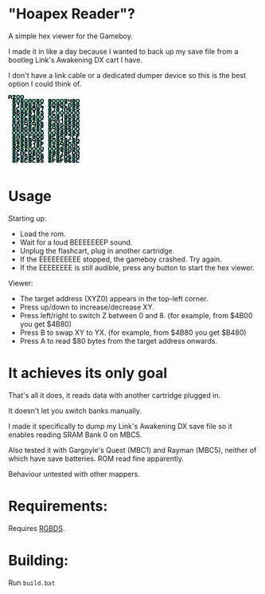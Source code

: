 # "Hoapex Reader"?

A simple hex viewer for the Gameboy.

I made it in like a day because I wanted to back up my save file from a bootleg Link's Awakening DX cart I have.

I don't have a link cable or a dedicated dumper device so this is the best option I could think of.

![screenshot of the hex viewer](https://github.com/Hope-Upstairs/hoapex-reader/blob/main/GBI00019.PNG)

# Usage

Starting up:

- Load the rom.
- Wait for a loud BEEEEEEEP sound.
- Unplug the flashcart, plug in another cartridge.
- If the EEEEEEEEEE stopped, the gameboy crashed. Try again.
- If the EEEEEEEE is still audible, press any button to start the hex viewer.

Viewer:
- The target address (XYZ0) appears in the top-left corner.
- Press up/down to increase/decrease XY.
- Press left/right to switch Z between 0 and 8. (for example, from $4B00 you get $4B80)
- Press B to swap XY to YX. (for example, from $4B80 you get $B480)
- Press A to read $80 bytes from the target address onwards.

# It achieves its only goal

That's all it does, it reads data with another cartridge plugged in.

It doesn't let you switch banks manually.

I made it specifically to dump my Link's Awakening DX save file so it enables reading SRAM Bank 0 on MBC5.

Also tested it with Gargoyle's Quest (MBC1) and Rayman (MBC5), neither of which have save batteries. ROM read fine apparently.

Behaviour untested with other mappers.

# Requirements:

Requires [RGBDS](https://github.com/gbdev/rgbds/).

# Building:

Run `build.bat`
